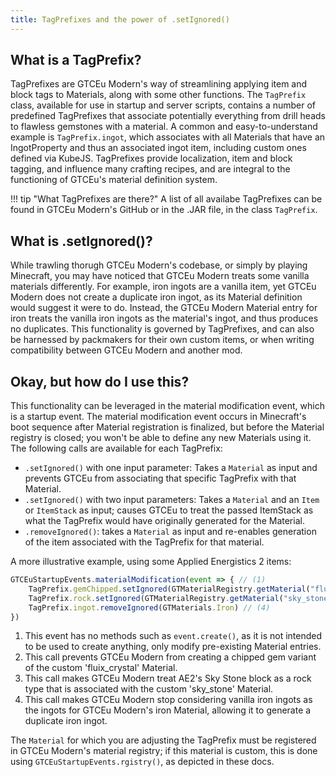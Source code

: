 ```yaml
---
title: TagPrefixes and the power of .setIgnored()
---
```

## What is a TagPrefix?
TagPrefixes are GTCEu Modern's way of streamlining applying item and block tags to Materials, along with some other functions. The `TagPrefix` class, 
available for use in startup and server scripts, contains a number of predefined TagPrefixes that 
associate potentially everything from drill heads to flawless gemstones with a material. A common and easy-to-understand example is `TagPrefix.ingot`, 
which associates with all Materials that have an IngotProperty and thus an associated ingot item, including custom ones defined via KubeJS. 
TagPrefixes provide localization, item and block tagging, and influence many crafting recipes, and are integral to the functioning of GTCEu's material definition system.

!!! tip "What TagPrefixes are there?"
    A list of all availabe TagPrefixes can be found in GTCEu Modern's GitHub or in the .JAR file, in the class `TagPrefix`.

## What is .setIgnored()?

While trawling thorugh GTCEu Modern's codebase, or simply by playing Minecraft, you may have noticed that GTCEu Modern treats some vanilla materials differently.
For example, iron ingots are a vanilla item, yet GTCEu Modern does not create a duplicate iron ingot, as its Material definition would suggest it were to do.
Instead, the GTCEu Modern Material entry for iron treats the vanilla iron ingots as the material's ingot, and thus produces no duplicates.
This functionality is governed by TagPrefixes, and can also be harnessed by packmakers for their own custom items, or when writing compatibility between GTCEu Modern and another mod.

## Okay, but how do I use this?

This functionality can be leveraged in the material modification event, which is a startup event.
The material modification event occurs in Minecraft's boot sequence after Material registration is finalized, but before the Material registry is closed; you won't be able to define any new Materials using it.
The following calls are available for each TagPrefix:
  - `.setIgnored()` with one input parameter: Takes a `Material` as input and prevents GTCEu from associating that specific TagPrefix with that Material.
  - `.setIgnored()` with two input parameters: Takes a `Material` and an `Item` or `ItemStack` as input; causes GTCEu to treat the passed ItemStack as what the TagPrefix would have originally generated for the Material.
  - `.removeIgnored()`: takes a `Material` as input and re-enables generation of the item associated with the TagPrefix for that material.

A more illustrative example, using some Applied Energistics 2 items:

  ```js title="setignored_usage_example.js"
  GTCEuStartupEvents.materialModification(event => { // (1)
      TagPrefix.gemChipped.setIgnored(GTMaterialRegistry.getMaterial("fluix_crystal")) // (2)
      TagPrefix.rock.setIgnored(GTMaterialRegistry.getMaterial("sky_stone"), Item.of("ae2:sky_stone").getItem()) // (3)
      TagPrefix.ingot.removeIgnored(GTMaterials.Iron) // (4)
  })
  ```
  1. This event has no methods such as `event.create()`, as it is not intended to be used to create anything, only modify pre-existing Material entries.
  2. This call prevents GTCEu Modern from creating a chipped gem variant of the custom 'fluix_crystal' Material.
  3. This call makes GTCEu Modern treat AE2's Sky Stone block as a rock type that is associated with the custom 'sky_stone' Material.
  4. This call makes GTCEu Modern stop considering vanilla iron ingots as the ingots for GTCEu Modern's iron Material, allowing it to generate a duplicate iron ingot.

The `Material` for which you are adjusting the TagPrefix must be registered in GTCEu Modern's material registry; if this material is custom, this is done using `GTCEuStartupEvents.rgistry()`, as depicted in these docs.
